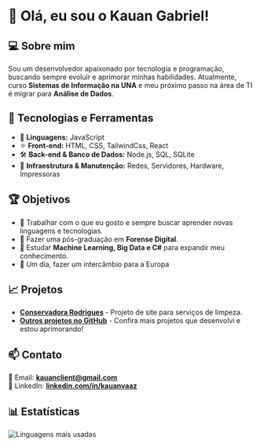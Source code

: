 # 👋 Olá, eu sou o Kauan Gabriel!

## 💻 Sobre mim
Sou um desenvolvedor apaixonado por tecnologia e programação, buscando sempre evoluir e aprimorar minhas habilidades. Atualmente, curso **Sistemas de Informação na UNA** e meu próximo passo na área de TI é migrar para **Análise de Dados**.

## 🚀 Tecnologias e Ferramentas
- 🔹 **Linguagens:** JavaScript
- ⚛️ **Front-end:** HTML, CSS, TailwindCss, React
- 🛠 **Back-end & Banco de Dados:** Node.js, SQL, SQLite
- 🔧 **Infraestrutura & Manutenção:** Redes, Servidores, Hardware, Impressoras

## 🏆 Objetivos
- 🎯 Trabalhar com o que eu gosto e sempre buscar aprender novas linguagens e tecnologias.
- 🎯 Fazer uma pós-graduação em **Forense Digital**.
- 🎯 Estudar **Machine Learning, Big Data e C#** para expandir meu conhecimento.
- 🎯 Um dia, fazer um intercâmbio para a Europa

## 📈 Projetos
- **[Conservadora Rodrigues](https://github.com/KauanBotz/conservadora-rodrigues-website)** - Projeto de site para serviços de limpeza.
- **[Outros projetos no GitHub](https://github.com/KauanBotz?tab=repositories)** - Confira mais projetos que desenvolvi e estou aprimorando!

## 📫 Contato
📩 Email: **kauanclient@gmail.com**  
💼 LinkedIn: **[linkedin.com/in/kauanvaaz](https://linkedin.com/in/kauanvaaz)**

## 📊 Estatísticas
![Linguagens mais usadas](https://github-readme-stats.vercel.app/api/top-langs/?username=KauanBotz&layout=compact&langs_count=4)
